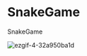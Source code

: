 # SnakeGame
SnakeGame 


![ezgif-4-32a950ba1d](https://user-images.githubusercontent.com/77270310/171599202-82b20849-69ba-459f-be1b-461bf1823d9e.gif)
